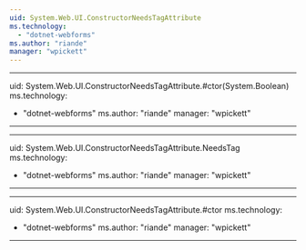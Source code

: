 ```yaml
---
uid: System.Web.UI.ConstructorNeedsTagAttribute
ms.technology: 
  - "dotnet-webforms"
ms.author: "riande"
manager: "wpickett"
---
```


---
uid: System.Web.UI.ConstructorNeedsTagAttribute.#ctor(System.Boolean)
ms.technology: 
  - "dotnet-webforms"
ms.author: "riande"
manager: "wpickett"
---

---
uid: System.Web.UI.ConstructorNeedsTagAttribute.NeedsTag
ms.technology: 
  - "dotnet-webforms"
ms.author: "riande"
manager: "wpickett"
---

---
uid: System.Web.UI.ConstructorNeedsTagAttribute.#ctor
ms.technology: 
  - "dotnet-webforms"
ms.author: "riande"
manager: "wpickett"
---
